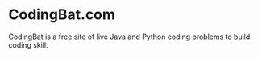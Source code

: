 # CodingBat.com
CodingBat is a free site of live Java and Python coding problems to build coding skill.
